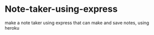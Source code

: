 # Note-taker-using-express
make a note taker using express that can make and save notes, using heroku

